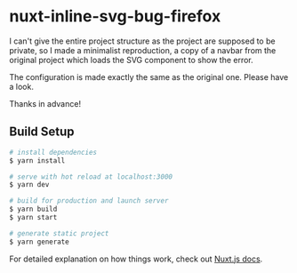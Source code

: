 # nuxt-inline-svg-bug-firefox

I can't give the entire project structure as the project are supposed to be private,
so I made a minimalist reproduction, a copy of a navbar from the original project
which loads the SVG component to show the error.

The configuration is made exactly the same as the original one.
Please have a look.

Thanks in advance!

## Build Setup

```bash
# install dependencies
$ yarn install

# serve with hot reload at localhost:3000
$ yarn dev

# build for production and launch server
$ yarn build
$ yarn start

# generate static project
$ yarn generate
```

For detailed explanation on how things work, check out [Nuxt.js docs](https://nuxtjs.org).
